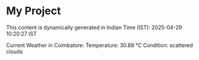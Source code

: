 # My Project

This content is dynamically generated in Indian Time (IST): 2025-04-29 10:20:27 IST


Current Weather in Coimbatore:
Temperature: 30.88 °C
Condition: scattered clouds
